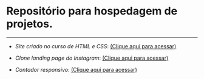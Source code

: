 
# Repositório para hospedagem de projetos.
***
* _Site criado no curso de HTML e CSS_: [(Clique aqui para acessar)](https://gabrielfleckl.github.io/projeto-android/)

* _Clone landing page do Instagram_: [(Clique aqui para acessar)](https://gabrielfleckl.github.io/projeto-insta/)

* _Contador responsivo_: [(Clique aqui para acessar)](https://gabrielfleckl.github.io/Projetos-javascript/Contador/index.html)
